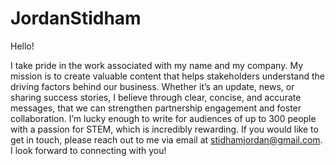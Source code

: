 # JordanStidham 

Hello!

I take pride in the work associated with my name and my company. My mission is to create valuable content that helps stakeholders understand the driving factors behind our business. Whether it’s an update, news, or sharing success stories, I believe through clear, concise, and accurate messages, that we can strengthen partnership engagement and foster collaboration. I’m lucky enough to write for audiences of up to 300 people with a passion for STEM, which is incredibly rewarding. If you would like to get in touch, please reach out to me via email at stidhamjordan@gmail.com. I look forward to connecting with you! 
